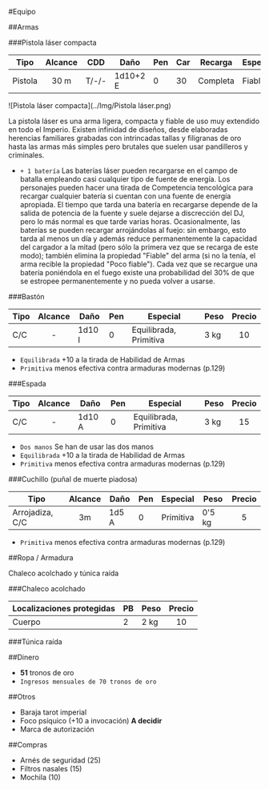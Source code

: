 #Equipo

##Armas

###Pistola láser compacta

Tipo|Alcance|CDD|Daño|Pen|Car|Recarga|Especial|Peso|Precio
---|:---:|---|---|---|---|---|---|---|:---:
Pistola|30 m|T/-/-|1d10+2 E|0|30|Completa|Fiable|1'5 kg|50

![Pistola láser compacta](../Img/Pistola láser.png)

La pistola láser es una arma ligera, compacta y fiable de uso muy extendido en todo el Imperio. Existen infinidad de diseños, desde elaboradas herencias familiares grabadas con intrincadas tallas y filigranas de oro hasta las armas más simples pero brutales que suelen usar pandilleros y criminales.

- `+ 1 batería`
	Las baterías láser pueden recargarse en el campo de batalla empleando casi cualquier tipo de fuente de energía. Los personajes pueden hacer una tirada de Competencia tencológica para recargar cualquier batería si cuentan con una fuente de energía apropiada. El tiempo que tarda una batería en recargarse depende de la salida de potencia de la fuente y suele dejarse a discrección del DJ, pero lo más normal es que tarde varias horas. Ocasionalmente, las baterías se pueden recargar arrojándolas al fuejo: sin embargo, esto tarda al menos un día y además reduce permanentemente la capacidad del cargador a la mitad (pero sólo la primera vez que se recarga de este modo); también elimina la propiedad "Fiable" del arma (si no la tenía, el arma recible la propiedad "Poco fiable"). Cada vez que se recargue una batería poniéndola en el fuego existe una probabilidad del 30% de que se estropee permanentemente y no pueda volver a usarse.

###Bastón

Tipo|Alcance|Daño|Pen|Especial|Peso|Precio
---|:---:|---|---|---|---|:---:
C/C|-|1d10 I|0|Equilibrada, Primitiva|3 kg|10

- `Equilibrada` +10 a la tirada de Habilidad de Armas
- `Primitiva` menos efectiva contra armaduras modernas (p.129)

###Espada

Tipo|Alcance|Daño|Pen|Especial|Peso|Precio
---|:---:|---|---|---|---|:---:
C/C|-|1d10 A|0|Equilibrada, Primitiva|3 kg|15

- `Dos manos` Se han de usar las dos manos
- `Equilibrada` +10 a la tirada de Habilidad de Armas
- `Primitiva` menos efectiva contra armaduras modernas (p.129)

###Cuchillo (puñal de muerte piadosa)

Tipo|Alcance|Daño|Pen|Especial|Peso|Precio
---|:---:|---|---|---|---|:---:
Arrojadiza, C/C|3m|1d5 A|0|Primitiva|0'5 kg|5

- `Primitiva` menos efectiva contra armaduras modernas (p.129)

##Ropa / Armadura

Chaleco acolchado y túnica raída

###Chaleco acolchado

Localizaciones protegidas|PB|Peso|Precio
---|---|---|:---:
Cuerpo|2|2 kg|10


###Túnica raída

##Dinero

- **51** tronos de oro
- `Ingresos mensuales de 70 tronos de oro`

##Otros

- Baraja tarot imperial
- Foco psíquico (+10 a invocación) **A decidir**
- Marca de autorización

##Compras

- Arnés de seguridad (25)
- Filtros nasales (15)
- Mochila (10)